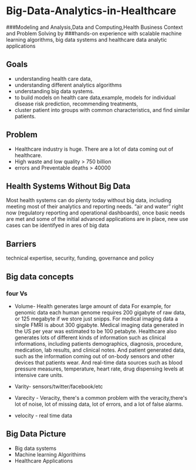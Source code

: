 # Big-Data-Analytics-in-Healthcare
###Modeling and Analysis,Data and Computing,Health Business Context and Problem Solving by
###hands-on experience with scalable machine learning algorithms, big data systems and healthcare data analytic applications

## Goals 
* understanding health care data,
* understanding different analytics algorithms
* understanding big data systems.
* to build models on health care data,example, models for individual disease risk prediction, recommending treatments,
* cluster patient into groups with common characteristics, and find similar patients.

## Problem 
* Healthcare industry is huge. There are a lot of data coming out of healthcare.
* High waste and low quality > 750 billion
* errors and Preventable deaths > 40000

## Health Systems Without Big Data

Most health systems can do plenty today without big data, including meeting most of their analytics and reporting needs.
“air and water” right now (regulatory reporting and operational dashboards), once basic needs are met and some of the initial advanced applications are in place, new use cases can be identifyed in ares of big data

## Barriers
technical expertise, security, funding, governance and policy 

## Big data concepts 

### four Vs

* Volume- Health generates large amount of data For example, for genomic data each human genome requires 200 gigabyte of raw data, or 125 megabyte if we store just snipps. For medical imaging data a single FMRI is about 300 gigabyte.
Medical imaging data generated in the US per year was estimated to be 100 petabyte.
Healthcare also generates lots of different kinds of information such as clinical informations, including patients demographics, diagnosis, procedure, medication, lab results, and clinical notes.
And patient generated data, such as the information coming out of on-body sensors and other devices that patients wear.
And real-time data sources such as blood pressure measures, temperature, heart rate, drug dispensing levels at intensive care units.

* Varity- sensors/twitter/facebook/etc

* Varecity - Veracity, there's a common problem with the veracity,there's lot of noise, lot of missing data, lot of errors,
and a lot of false alarms.

* velocity - real time data

## Big Data Picture

* Big data systems
* Machine learning Algorithims
* Healthcare Applications
